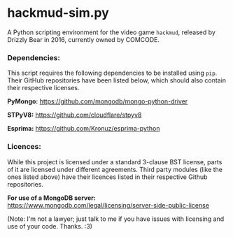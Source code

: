 # hackmud-sim.py

A Python scripting environment for the video game `hackmud`, released by Drizzly Bear in 2016, currently owned by COMCODE.

### Dependencies:

This script requires the following dependencies to be installed using `pip`.
Their GitHub repositories have been listed below, which should also contain their respective licenses.

**PyMongo:** https://github.com/mongodb/mongo-python-driver

**STPyV8:** https://github.com/cloudflare/stpyv8

**Esprima:** https://github.com/Kronuz/esprima-python

### Licences:

While this project is licensed under a standard 3-clause BST license, parts of it are licensed under different agreements.
Third party modules (like the ones listed above) have their licences listed in their respective Github repositories.

**For use of a MongoDB server:** https://www.mongodb.com/legal/licensing/server-side-public-license

(Note: I'm not a lawyer; just talk to me if you have issues with licensing and use of your code. Thanks. :3)